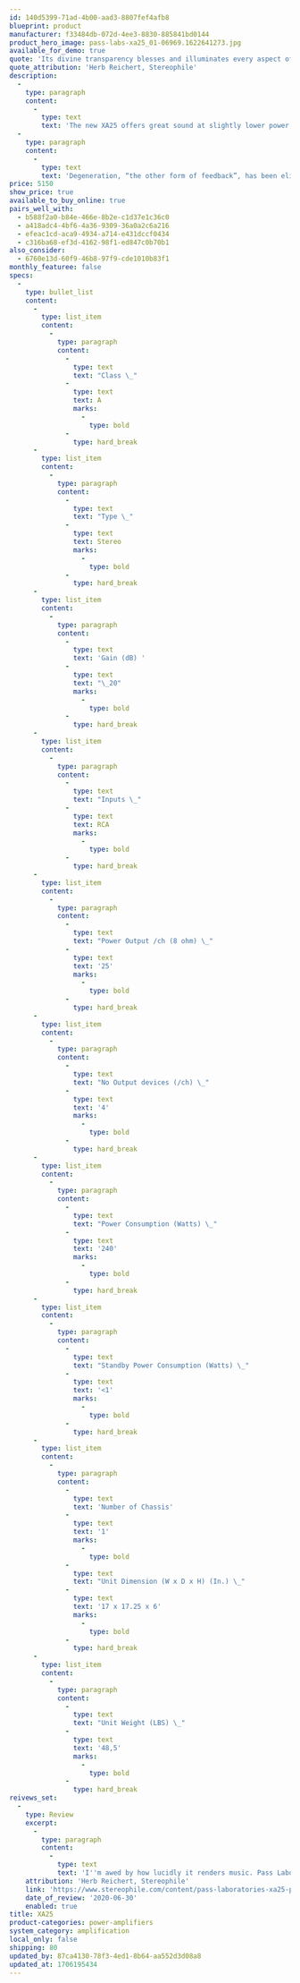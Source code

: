 ```yaml
---
id: 140d5399-71ad-4b00-aad3-8807fef4afb8
blueprint: product
manufacturer: f33484db-072d-4ee3-8830-885841bd0144
product_hero_image: pass-labs-xa25_01-06969.1622641273.jpg
available_for_demo: true
quote: 'Its divine transparency blesses and illuminates every aspect of the music it touches, enhancing the subtlest aspects of tone, texture, microdynamics, space, and atmosphere. Its midrange force makes rhythms stronger, and exposes the flesh and blood of players and singers.'
quote_attribution: 'Herb Reichert, Stereophile'
description:
  -
    type: paragraph
    content:
      -
        type: text
        text: 'The new XA25 offers great sound at slightly lower power, without frills, at a lower price. It embodies new components and innovative circuits coupled with the best elements of the previous generation.'
  -
    type: paragraph
    content:
      -
        type: text
        text: 'Degeneration, “the other form of feedback”, has been eliminated. The output stage consists of a single pair of 800 watt new generation output transistors operating push-pull Class A. The result is faster, lower distortion, lower noise, higher damping and larger Class A operating envelope into low impedance loudspeakers, all in a simple 3 stage circuit with total of three pair of push-pull gain transistors'
price: 5150
show_price: true
available_to_buy_online: true
pairs_well_with:
  - b588f2a0-b84e-466e-8b2e-c1d37e1c36c0
  - a418adc4-4bf6-4a36-9309-36a0a2c6a216
  - efeac1cd-aca9-4934-a714-e431dccf0434
  - c316ba68-ef3d-4162-98f1-ed847c0b70b1
also_consider:
  - 6760e13d-60f9-46b8-97f9-cde1010b83f1
monthly_featuree: false
specs:
  -
    type: bullet_list
    content:
      -
        type: list_item
        content:
          -
            type: paragraph
            content:
              -
                type: text
                text: "Class \_"
              -
                type: text
                text: A
                marks:
                  -
                    type: bold
              -
                type: hard_break
      -
        type: list_item
        content:
          -
            type: paragraph
            content:
              -
                type: text
                text: "Type \_"
              -
                type: text
                text: Stereo
                marks:
                  -
                    type: bold
              -
                type: hard_break
      -
        type: list_item
        content:
          -
            type: paragraph
            content:
              -
                type: text
                text: 'Gain (dB) '
              -
                type: text
                text: "\_20"
                marks:
                  -
                    type: bold
              -
                type: hard_break
      -
        type: list_item
        content:
          -
            type: paragraph
            content:
              -
                type: text
                text: "Inputs \_"
              -
                type: text
                text: RCA
                marks:
                  -
                    type: bold
              -
                type: hard_break
      -
        type: list_item
        content:
          -
            type: paragraph
            content:
              -
                type: text
                text: "Power Output /ch (8 ohm) \_"
              -
                type: text
                text: '25'
                marks:
                  -
                    type: bold
              -
                type: hard_break
      -
        type: list_item
        content:
          -
            type: paragraph
            content:
              -
                type: text
                text: "No Output devices (/ch) \_"
              -
                type: text
                text: '4'
                marks:
                  -
                    type: bold
              -
                type: hard_break
      -
        type: list_item
        content:
          -
            type: paragraph
            content:
              -
                type: text
                text: "Power Consumption (Watts) \_"
              -
                type: text
                text: '240'
                marks:
                  -
                    type: bold
              -
                type: hard_break
      -
        type: list_item
        content:
          -
            type: paragraph
            content:
              -
                type: text
                text: "Standby Power Consumption (Watts) \_"
              -
                type: text
                text: '<1'
                marks:
                  -
                    type: bold
              -
                type: hard_break
      -
        type: list_item
        content:
          -
            type: paragraph
            content:
              -
                type: text
                text: 'Number of Chassis'
              -
                type: text
                text: '1'
                marks:
                  -
                    type: bold
              -
                type: text
                text: "Unit Dimension (W x D x H) (In.) \_"
              -
                type: text
                text: '17 x 17.25 x 6'
                marks:
                  -
                    type: bold
              -
                type: hard_break
      -
        type: list_item
        content:
          -
            type: paragraph
            content:
              -
                type: text
                text: "Unit Weight (LBS) \_"
              -
                type: text
                text: '48,5'
                marks:
                  -
                    type: bold
              -
                type: hard_break
reivews_set:
  -
    type: Review
    excerpt:
      -
        type: paragraph
        content:
          -
            type: text
            text: 'I''m awed by how lucidly it renders music. Pass Laboratories'' XA25 is reasonably priced, strong beyond its power rating, and positively revelatory.'
    attribution: 'Herb Reichert, Stereophile'
    link: 'https://www.stereophile.com/content/pass-laboratories-xa25-power-amplifier'
    date_of_review: '2020-06-30'
    enabled: true
title: XA25
product-categories: power-amplifiers
system_category: amplification
local_only: false
shipping: 80
updated_by: 87ca4130-78f3-4ed1-8b64-aa552d3d08a8
updated_at: 1706195434
---
```


